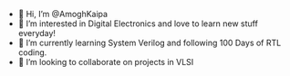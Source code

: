 - 👋 Hi, I’m @AmoghKaipa
- 👀 I’m interested in Digital Electronics and love to learn new stuff everyday!
- 🌱 I’m currently learning System Verilog and following 100 Days of RTL coding.
- 💞️ I’m looking to collaborate on projects in VLSI


